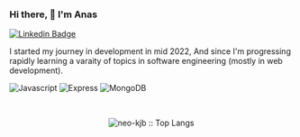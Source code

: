### Hi there, 👋 I'm Anas
[![Linkedin Badge](https://img.shields.io/badge/-neobjb-blue?style=flat-square&logo=Linkedin&logoColor=white&link=https://www.linkedin.com/in/neo-kjb/)](https://www.linkedin.com/in/neo-kjb/)

I started my journey in development in mid 2022, And since I'm progressing rapidly learning a varaity of topics in software engineering (mostly in web development).

![Javascript](https://img.shields.io/badge/-Javascrpt-black?style=flat-square&logo=javascript)
![Express](https://img.shields.io/badge/-Express-black?style=flat-square&logo=express)
![MongoDB](https://img.shields.io/badge/-MongoDB-black?style=flat-square&logo=mongodb)
<!-- ![React](https://img.shields.io/badge/-React-black?style=flat-square&logo=react) -->

<br>
<p align="center">
  <img src="https://github-readme-stats.vercel.app/api/top-langs/?username=neo-kjb&layout=compact&langs_count=6&theme=tokyonight&hide=html,Dockerfile,scss" alt="neo-kjb :: Top Langs" />
</p>
